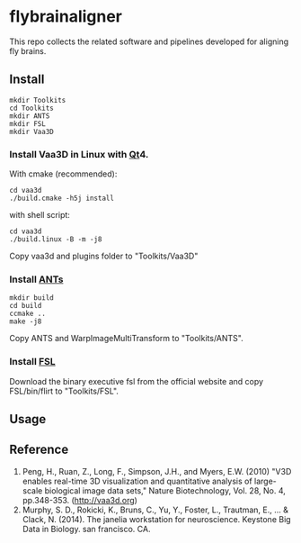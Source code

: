 # flybrainaligner

This repo collects the related software and pipelines developed for aligning fly brains.

## Install

```
mkdir Toolkits
cd Toolkits
mkdir ANTS
mkdir FSL
mkdir Vaa3D
```

### Install Vaa3D in Linux with [Qt][]4.

With cmake (recommended):
```
cd vaa3d
./build.cmake -h5j install
```

with shell script:
```
cd vaa3d
./build.linux -B -m -j8
```

Copy vaa3d and plugins folder to "Toolkits/Vaa3D"

### Install [ANTs][]

```
mkdir build
cd build
ccmake ..
make -j8
```

Copy ANTS and WarpImageMultiTransform to "Toolkits/ANTS".

### Install [FSL][]

Download the binary executive fsl from the official website and copy FSL/bin/flirt to "Toolkits/FSL".

## Usage


## Reference
1. Peng, H., Ruan, Z., Long, F., Simpson, J.H., and Myers, E.W. (2010) "V3D enables real-time 3D visualization and quantitative analysis of large-scale biological image data sets," Nature Biotechnology, Vol. 28, No. 4, pp.348-353. (http://vaa3d.org) 
2. Murphy, S. D., Rokicki, K., Bruns, C., Yu, Y., Foster, L., Trautman, E., ... & Clack, N. (2014). The janelia workstation for neuroscience. Keystone Big Data in Biology. san francisco. CA.

##

[Qt]: https://www.qt.io
[HDF5]: https://support.hdfgroup.org/HDF5
[ANTs]: https://github.com/stnava/ANTs.git
[FSL]: https://fsl.fmrib.ox.ac.uk/fsl/fslwiki
